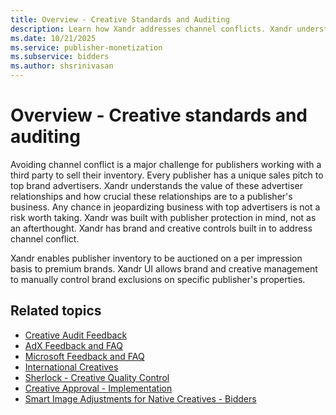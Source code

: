 ```yaml
---
title: Overview - Creative Standards and Auditing
description: Learn how Xandr addresses channel conflicts. Xandr understands the value of advertiser relationships and how crucial these relationships are to a publisher's business.  
ms.date: 10/21/2025
ms.service: publisher-monetization
ms.subservice: bidders
ms.author: shsrinivasan
---
```



# Overview - Creative standards and auditing

Avoiding channel conflict is a major challenge for publishers working with a third party to sell their inventory. Every publisher has a unique sales pitch to top brand advertisers. Xandr understands the value of these advertiser relationships and how crucial these relationships are to a publisher's business. Any chance in jeopardizing business with top advertisers is not a risk worth taking. Xandr was built with publisher protection in mind, not as an afterthought. Xandr has brand and creative controls built in to address channel conflict.

Xandr enables publisher inventory to be auctioned on a per impression basis to premium brands. Xandr UI allows brand and creative management to manually control brand exclusions on specific publisher's properties.

## Related topics

- [Creative Audit Feedback](creative-audit-feedback.md)
- [AdX Feedback and FAQ](adx-feedback-and-faq.md)
- [Microsoft Feedback and FAQ](microsoft-feedback-and-faq.md)
- [International Creatives](international-creatives.md)
- [Sherlock - Creative Quality Control](sherlock-creative-quality-control.md)
- [Creative Approval - Implementation](creative-approval---implementation.md)
- [Smart Image Adjustments for Native Creatives - Bidders](smart-image-adjustments-for-native-creatives---bidders.md)
